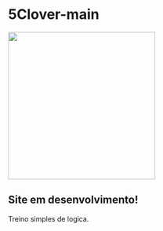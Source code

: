 # 5Clover-main

<img width="300px" src="https://tse1.mm.bing.net/th?id=OIP.06LKkM3ogOgyR8-uWXvw9wHaEK&pid=Api">

## Site em desenvolvimento!

Treino simples de logica.
